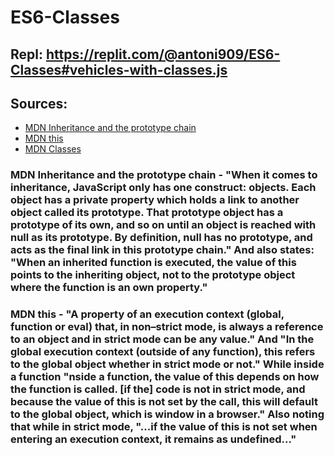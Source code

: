 # ES6-Classes

## Repl: https://replit.com/@antoni909/ES6-Classes#vehicles-with-classes.js
## Sources: 
  - [MDN Inheritance and the prototype chain](https://developer.mozilla.org/en-US/docs/Web/JavaScript/Inheritance_and_the_prototype_chain)
  - [MDN this](https://developer.mozilla.org/en-US/docs/Web/JavaScript/Reference/Operators/this)
  - [MDN Classes](https://developer.mozilla.org/en-US/docs/Web/JavaScript/Reference/Classes)

### MDN Inheritance and the prototype chain - "When it comes to inheritance, JavaScript only has one construct: objects. Each object has a private property which holds a link to another object called its prototype. That prototype object has a prototype of its own, and so on until an object is reached with null as its prototype. By definition, null has no prototype, and acts as the final link in this prototype chain." And also states: "When an inherited function is executed, the value of this points to the inheriting object, not to the prototype object where the function is an own property."

### MDN this - "A property of an execution context (global, function or eval) that, in non–strict mode, is always a reference to an object and in strict mode can be any value." And "In the global execution context (outside of any function), this refers to the global object whether in strict mode or not." While inside a function "nside a function, the value of this depends on how the function is called. [if the] code is not in strict mode, and because the value of this is not set by the call, this will default to the global object, which is window in a browser." Also noting that while in strict mode, "...if the value of this is not set when entering an execution context, it remains as undefined..."